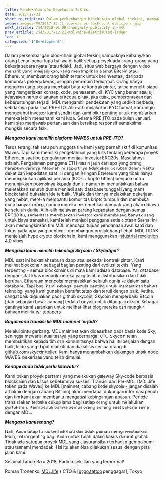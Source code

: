 ```yaml
---
title: Pendekatan dan Keputusan Teknis
date: 2017-12-31
short_description: Dalam perkembangan blockchain global terkini, nampaknya kebanyakan orang benar-benar lupa bahwa di balik setiap proyek ada orang-orang yang bekerja secara nyata [atau tidak].
image: images/80/2017-12-31-approaches-technical-decisions.jpg
next_article: /id/2018-01-09-anonymity-publicity-in-mdl
prev_article: /id/2017-12-21-mdl-mine-distributed-ledger
lan: id
categories: ["Development"]
---
```


Dalam perkembangan blockchain global terkini, nampaknya kebanyakan orang benar-benar lupa bahwa di balik setiap proyek ada orang-orang yang bekerja secara nyata [atau tidak]. Jadi, situs web bergaya dengan video menarik yang menjanjikan, yang menampilkan alamat Bitcoin atau Ethereum, membuat orang lebih tertarik untuk berinvestasi, daripada komunitas pekerja keras, dengan pemimpin terhormat. Orang hanya mengirim uang secara membabi buta ke kontrak pintar, tanpa meneliti siapa yang mengerjakan konsep, kode, pemasaran, dll. KYC yang benar atau uji kelayakan harus dilakukan di kedua pihak, jika tidak, pemberontakan dan keberuntungan terjadi. MDL mengambil pendekatan yang sedikit berbeda, setidaknya pada saat PRE-ITO. Alih-alih melakukan KYC formal, kami ingin mengetahui investor kami sendiri dan kami pikir penting untuk membiarkan mereka lebih memahami kami juga. Selama PRE-ITO pada bulan Januari, kami siap menjawab pertanyaan dan bersikap responsif semaksimal mungkin secara fisik.

***Mengapa kami memilih platform WAVES untuk PRE-ITO?***

Terus terang, tak satu pun anggota tim kami yang pernah aktif di komunitas Waves. Tapi kami memiliki pengetahuan yang luas tentang beberapa proyek Ethereum saat berpengalaman menjadi investor ERC20s. Masalahnya adalah. Pengalaman pengguna ETH masih jauh dari apa yang orang harapkan darinya. Masalah ini sepertinya tidak akan berubah dalam waktu dekat dan kepadatan saat ini dengan jaringan Ethereum yang tidak hanya memungkinkan aplikasi pertama (ICOs + kripto kitties) berguna untuk menunjukkan potensinya kepada dunia, namun ini menunjukkan bahwa meletakkan seluruh dunia menjadi satu database tunggal [yang mana blockchain] bukanlah ide terbaik. Vitalik dan timnya melakukan pekerjaan yang hebat, mereka membantu komunitas kripto tumbuh dan membuka mata banyak orang, namun mereka meremehkan dampak yang akan dibawa ke seluruh dunia. Alih-alih melawan perang kepadatan dengan semua ERC20 itu, sementara membiarkan investor kami membuang banyak uang untuk biaya transaksi, kami telah menjadi pengguna setia ciptaan Sasha: ini akan memungkinkan tim MDL mencapai tujuan pendanaan awal kami dan fokus pada apa yang penting - membangun produk yang hebat. MDL TIDAK menjelajah hype crypto blockchain, kami menggunakan [industrial revolution 4.0](https://en.wikipedia.org/wiki/Industry_4.0) vibes.

***Mengapa kami memilih teknologi Skycoin / Skyledger?***

MDL saat ini bukanlahsebuah dapp atau sekadar kontrak pintar. Kami melihat blockchain sebagai bagian penting dari evolusi teknis. Yang terpenting - semua blockchains di mata kami adalah database. Ya, database dengan sifat khas menarik mereka yang telah didistribusikan dan tidak berubah. Ethereum mencoba memasukkan seluruh dunia ke dalam satu database; Tapi bagi kami sebagai pemula penting untuk memastikan bahwa teknologi yang kami gunakan bersifat tetap dan teruji dengan baik. Ketika, sangat baik digunakan pada github skycoin, Skycoin memperbaiki Bitcoin [dan sebagian besar cabang] terlalu banyak untuk ditangani di sini. Sebagai gantinya kami sarankan untuk melihat-lihat [blog](https://blog.skycoin.net) mereka dan mungkin bahkan melirik [whitepapers](https://www.skycoin.net/whitepapers).

***Bagaimana transisi ke MDL mainnet terjadi?***

Melalui pintu gerbang. MDL mainnet akan didasarkan pada basis kode Sky, sehingga mewarisi kualitasnya yang berharga. OTC Skycoin telah membuktikan kepada tim dan komunitasnya bahwa hal itu berjalan dengan baik, kode yang dapat diamati dan dianalisis semua orang di [github.com/skycoin/teller](https://github.com/MDLlife/teller). Kami hanya menambahkan dukungan untuk node WAVES, pekerjaan yang telah dimulai.

***Kenapa anda tidak perlu khawatir?***

Kami bukan proyek pertama yang melakukan gateway Sky-code berbasis blockchain dan kasus sebelumnya [sukses](https://otc.skycoin.net). Transisi dari Pre-MDL [MDL.life token pada Waves] ke MDL [mainnet, cabang kode skycoin - jangan disalah artiakan dengan cabang Bitcoin] akan mendapat dukungan informasi penuh dan tim kami akan membantu mengatasi kebingungan apapun. Periode transisi akan terbuka cukup lama bagi setiap orang untuk melakukan pertukaran. Kami peduli bahwa semua orang senang saat bekerja sama dengan MDL.

***Mengapa kamisenang?***

Nah, Anda tetap harus berhati-hati dan tidak pernah menginvestasikan lebih, hal ini genting bagi Anda untuk kalah dalam kasus darurat global. Tidak ada satupun proyek MDL yang diasuransikan terhadap gempa bumi atau tsunami mendadak. Hal itu akan bisa dilakukan sesuai dengan peta jalan kami.

Selamat Tahun Baru 2018, Hadirin sekalian yang terhormat!

Roman Tronenko, [MDL.life](http://MDL.life)'s CTO & [[gogo.tattoo](http://gogo.tattoo) penggagas], Tokyo
